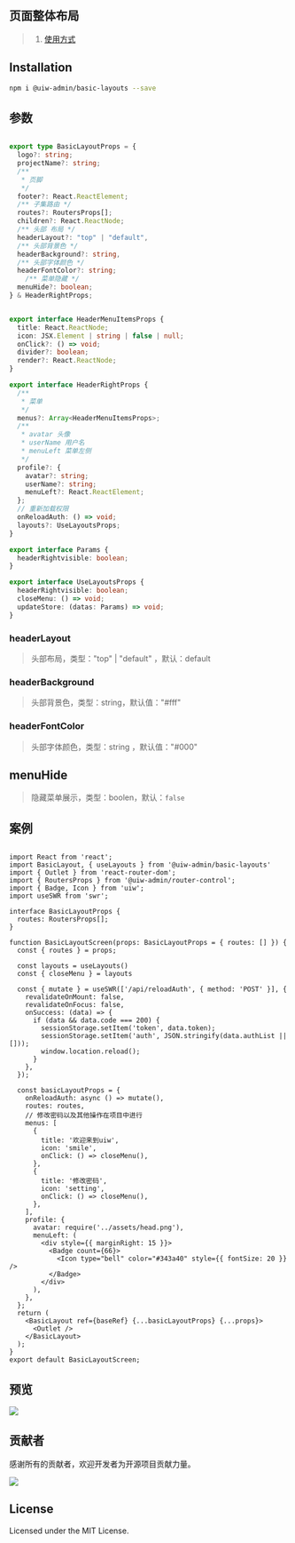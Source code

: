  页面整体布局
---
> 1. [使用方式](https://github.com/uiwjs/uiw-admin/blob/2bd741133b585f5bdd52c3f46cb24474420f1106/examples/base/src/layouts/BasicLayout.tsx)

## Installation

```bash
npm i @uiw-admin/basic-layouts --save
```

## 参数

```ts

export type BasicLayoutProps = {
  logo?: string;
  projectName?: string;
  /**
   * 页脚
   */
  footer?: React.ReactElement;
  /** 子集路由 */ 
  routes?: RoutersProps[];
  children?: React.ReactNode;
  /** 头部 布局 */
  headerLayout?: "top" | "default",
  /** 头部背景色 */
  headerBackground?: string,
  /** 头部字体颜色 */
  headerFontColor?: string;
    /** 菜单隐藏 */
  menuHide?: boolean;
} & HeaderRightProps;


export interface HeaderMenuItemsProps {
  title: React.ReactNode;
  icon: JSX.Element | string | false | null;
  onClick?: () => void;
  divider?: boolean;
  render?: React.ReactNode;
}

export interface HeaderRightProps {
  /**
   * 菜单
   */
  menus?: Array<HeaderMenuItemsProps>;
  /**
   * avatar 头像
   * userName 用户名
   * menuLeft 菜单左侧
   */
  profile?: {
    avatar?: string;
    userName?: string;
    menuLeft?: React.ReactElement;
  };
  // 重新加载权限
  onReloadAuth: () => void;
  layouts?: UseLayoutsProps;
}

export interface Params {
  headerRightvisible: boolean;
}

export interface UseLayoutsProps {
  headerRightvisible: boolean;
  closeMenu: () => void;
  updateStore: (datas: Params) => void;
}

```

### headerLayout

> 头部布局，类型："top" | "default" ，默认：default

### headerBackground

> 头部背景色，类型：string，默认值："#fff"

### headerFontColor

> 头部字体颜色，类型：string ，默认值："#000"

## menuHide 

> 隐藏菜单展示，类型：boolen，默认：`false`
 
## 案例

```tsx

import React from 'react';
import BasicLayout, { useLayouts } from '@uiw-admin/basic-layouts'
import { Outlet } from 'react-router-dom';
import { RoutersProps } from '@uiw-admin/router-control';
import { Badge, Icon } from 'uiw';
import useSWR from 'swr';

interface BasicLayoutProps {
  routes: RoutersProps[];
}

function BasicLayoutScreen(props: BasicLayoutProps = { routes: [] }) {
  const { routes } = props;

  const layouts = useLayouts()
  const { closeMenu } = layouts

  const { mutate } = useSWR(['/api/reloadAuth', { method: 'POST' }], {
    revalidateOnMount: false,
    revalidateOnFocus: false,
    onSuccess: (data) => {
      if (data && data.code === 200) {
        sessionStorage.setItem('token', data.token);
        sessionStorage.setItem('auth', JSON.stringify(data.authList || []));
        window.location.reload();
      }
    },
  });

  const basicLayoutProps = {
    onReloadAuth: async () => mutate(),
    routes: routes,
    // 修改密码以及其他操作在项目中进行
    menus: [
      {
        title: '欢迎来到uiw',
        icon: 'smile',
        onClick: () => closeMenu(),
      },
      {
        title: '修改密码',
        icon: 'setting',
        onClick: () => closeMenu(),
      },
    ],
    profile: {
      avatar: require('../assets/head.png'),
      menuLeft: (
        <div style={{ marginRight: 15 }}>
          <Badge count={66}>
            <Icon type="bell" color="#343a40" style={{ fontSize: 20 }} />
          </Badge>
        </div>
      ),
    },
  };
  return (
    <BasicLayout ref={baseRef} {...basicLayoutProps} {...props}>
      <Outlet />
    </BasicLayout>
  );
}
export default BasicLayoutScreen;
```

## 预览

![](https://user-images.githubusercontent.com/49544090/150921430-c7c7316a-af30-41b5-873f-1f3d86cc9d03.png)


## 贡献者

感谢所有的贡献者，欢迎开发者为开源项目贡献力量。

<a href="https://github.com/uiwjs/uiw-admin/graphs/contributors">
  <img src="https://uiwjs.github.io/uiw-admin/CONTRIBUTORS.svg" />
</a>

## License

Licensed under the MIT License.